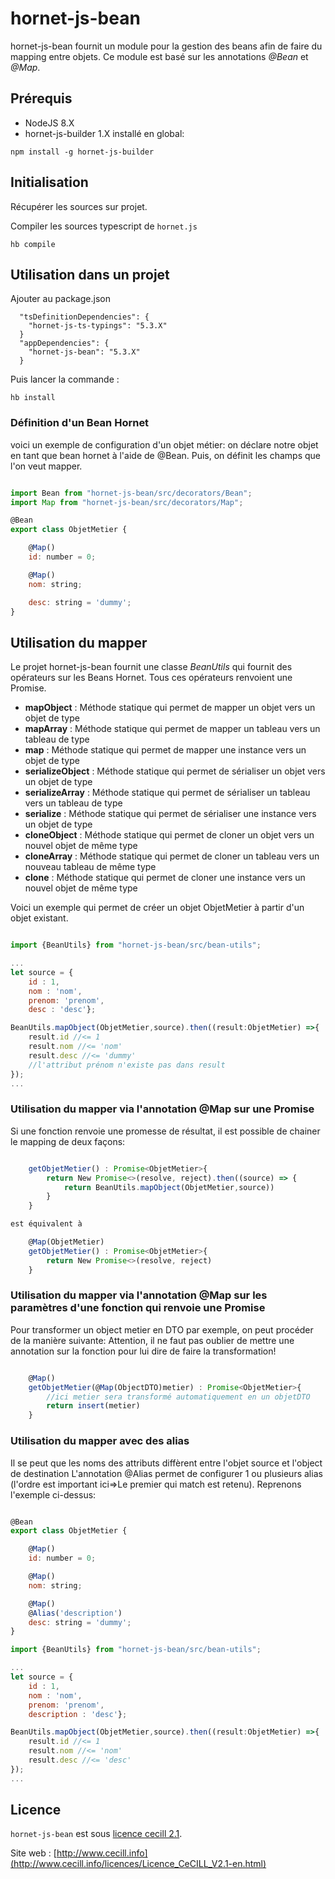 # hornet-js-bean

hornet-js-bean fournit un module pour la gestion des beans afin de faire du mapping entre objets.
Ce module est basé sur les annotations *@Bean* et *@Map*.

## Prérequis #

* NodeJS 8.X
* hornet-js-builder 1.X installé en global:

```shell
npm install -g hornet-js-builder
```

## Initialisation #

Récupérer les sources sur projet.

Compiler les sources typescript de `hornet.js`

```shell
hb compile
```

## Utilisation dans un projet #

Ajouter au package.json

```shell
  "tsDefinitionDependencies": {
    "hornet-js-ts-typings": "5.3.X"
  }
  "appDependencies": {
    "hornet-js-bean": "5.3.X"
  }
```

Puis lancer la commande :

```shell
hb install
```

### Définition d'un Bean Hornet

voici un exemple de configuration d'un objet métier:
on déclare notre objet en tant que bean hornet à l'aide de @Bean.
Puis, on définit les champs que l'on veut mapper.


```javascript

import Bean from "hornet-js-bean/src/decorators/Bean";
import Map from "hornet-js-bean/src/decorators/Map";

@Bean
export class ObjetMetier {

    @Map()
    id: number = 0;

    @Map()
    nom: string;

    desc: string = 'dummy';
}

```

## Utilisation du mapper

Le projet hornet-js-bean fournit une classe *BeanUtils* qui fournit des opérateurs sur les Beans Hornet.
Tous ces opérateurs renvoient une Promise.

* **mapObject** : Méthode statique qui permet de mapper un objet <source> vers un objet de type <targetClass>
* **mapArray** : Méthode statique qui permet de mapper un tableau <source> vers un tableau de type <targetClass>
* **map** : Méthode statique qui permet de mapper une instance <source> vers un objet de type <targetClass>
* **serializeObject** : Méthode statique qui permet de sérialiser un objet <source> vers un objet de type <targetClass>
* **serializeArray** : Méthode statique qui permet de sérialiser un tableau <source> vers un tableau de type <targetClass>
* **serialize** : Méthode statique qui permet de sérialiser une instance <source> vers un objet de type <targetClass>
* **cloneObject** : Méthode statique qui permet de cloner un objet <source> vers un nouvel objet de même type
* **cloneArray** : Méthode statique qui permet de cloner un tableau <source> vers un nouveau tableau de même type
* **clone** : Méthode statique qui permet de cloner une instance <source> vers un nouvel objet de même type

Voici un exemple qui permet de créer un objet ObjetMetier à partir d'un objet existant.

```javascript

import {BeanUtils} from "hornet-js-bean/src/bean-utils";

...
let source = {
    id : 1,
    nom : 'nom',
    prenom: 'prenom',
    desc : 'desc'};

BeanUtils.mapObject(ObjetMetier,source).then((result:ObjetMetier) =>{
    result.id //<= 1
    result.nom //<= 'nom'
    result.desc //<= 'dummy'
    //l'attribut prénom n'existe pas dans result
});
...

```

### Utilisation du mapper via l'annotation @Map sur une Promise

Si une fonction renvoie une promesse de résultat, il est possible de chainer le mapping de deux façons:

```javascript

    getObjetMetier() : Promise<ObjetMetier>{
        return New Promise<>(resolve, reject).then((source) => {
            return BeanUtils.mapObject(ObjetMetier,source))
        }
    }

est équivalent à

    @Map(ObjetMetier)
    getObjetMetier() : Promise<ObjetMetier>{
        return New Promise<>(resolve, reject)
    }
```

### Utilisation du mapper via l'annotation @Map sur les paramètres d'une fonction qui renvoie une Promise


Pour transformer un object metier en DTO par exemple, on peut procéder de la manière suivante:
Attention, il ne faut pas oublier de mettre une annotation sur la fonction pour lui dire de faire la transformation!

```javascript

    @Map()
    getObjetMetier(@Map(ObjectDTO)metier) : Promise<ObjetMetier>{
        //ici metier sera transformé automatiquement en un objetDTO
        return insert(metier)
    }
```

### Utilisation du mapper avec des alias

Il se peut que les noms des attributs diffèrent entre l'objet source et l'object de destination
L'annotation @Alias permet de configurer 1 ou plusieurs alias (l'ordre est important ici=>Le premier qui match est retenu).
Reprenons l'exemple ci-dessus:

```javascript

@Bean
export class ObjetMetier {

    @Map()
    id: number = 0;

    @Map()
    nom: string;

    @Map()
    @Alias('description')
    desc: string = 'dummy';
}

import {BeanUtils} from "hornet-js-bean/src/bean-utils";

...
let source = {
    id : 1,
    nom : 'nom',
    prenom: 'prenom',
    description : 'desc'};

BeanUtils.mapObject(ObjetMetier,source).then((result:ObjetMetier) =>{
    result.id //<= 1
    result.nom //<= 'nom'
    result.desc //<= 'desc'
});
...

```
## Licence

`hornet-js-bean` est sous [licence cecill 2.1](./LICENSE.md).

Site web : [http://www.cecill.info](http://www.cecill.info/licences/Licence_CeCILL_V2.1-en.html)
